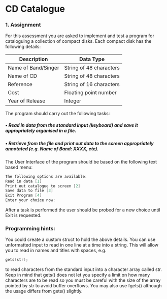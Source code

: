 # CD Catalogue
### 1. Assignment
For this assessment you are asked to implement and test a program for cataloguing a collection of compact
disks. Each compact disk has the following details:

|Description|Data Type|
|------|---|
|Name of Band/Singer|String of 48 characters|
|Name of CD|String of 48 characters|
|Reference|String of 16 characters|
|Cost|Floating point number|
|Year of Release|Integer|

The program should carry out the following tasks:

##### • Read in data from the standard input (keyboard) and save it appropriately organised in a file.
##### • Retrieve from the file and print out data to the screen appropriately annotated (e.g. Name of Band: XXXX, etc).  

The User Interface of the program should be based on the following text based menu:
```C
The following options are available:
Read in data [1]
Print out catalogue to screen [2]
Save data to file [3]
Exit Program [4]
Enter your choice now:
```
After a task is performed the user should be probed for a new choice until Exit is requested.
### Programming hints:
You could create a custom struct to hold the above details.
You can use unformatted input to read in one line at a time into a string. This will allow you to read in
names and titles with spaces, e.g.
```C
gets(str);
```
to read characters from the standard input into a character array called str. Keep in mind that gets() does not
let you specify a limit on how many characters are to be read so you must be careful with the size of the
array pointed by str to avoid buffer overflows.
You may also use fgets() although the usage differs from gets() slightly.
